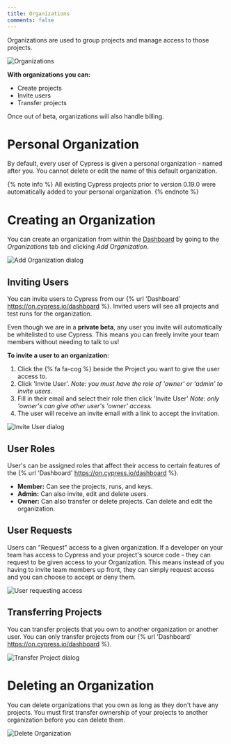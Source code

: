 ```yaml
---
title: Organizations
comments: false
---
```


Organizations are used to group projects and manage access to those projects.

![Organizations](https://cloud.githubusercontent.com/assets/1271364/22709686/a81ed568-ed48-11e6-8ebd-55c014682815.png)

**With organizations you can:**

- Create projects
- Invite users
- Transfer projects

Once out of beta, organizations will also handle billing.

# Personal Organization

By default, every user of Cypress is given a personal organization - named after you. You cannot delete or edit the name of this default organization.

{% note info  %}
All existing Cypress projects prior to version 0.19.0 were automatically added to your personal organization.
{% endnote %}

# Creating an Organization

You can create an organization from within the [Dashboard](https://on.cypress.io) by going to the *Organizations* tab and clicking *Add Organization*.

![Add Organization dialog](https://cloud.githubusercontent.com/assets/1271364/22709492/f1d3e7e4-ed47-11e6-8f35-64fed633862b.png)

## Inviting Users

You can invite users to Cypress from our {% url 'Dashboard' https://on.cypress.io/dashboard %}. Invited users will see all projects and test runs for the organization.

Even though we are in a **private beta**, any user you invite will automatically be whitelisted to use Cypress. This means you can freely invite your team members without needing to talk to us!

**To invite a user to an organization:**

1. Click the {% fa fa-cog %} beside the Project you want to give the user access to.
2. Click 'Invite User'. *Note: you must have the role of 'owner' or 'admin' to invite users.*
3. Fill in their email and select their role then click 'Invite User' *Note: only 'owner's can give other user's 'owner' access.*
4. The user will receive an invite email with a link to accept the invitation.

![Invite User dialog](https://cloud.githubusercontent.com/assets/1271364/22709421/baf79a54-ed47-11e6-9796-79ba2008d2d2.png)

## User Roles

User's can be assigned roles that affect their access to certain features of the {% url 'Dashboard' https://on.cypress.io/dashboard %}.

- **Member:** Can see the projects, runs, and keys.
- **Admin:** Can also invite, edit and delete users.
- **Owner:** Can also transfer or delete projects. Can delete and edit the organization.

## User Requests

Users can "Request" access to a given organization. If a developer on your team has access to Cypress and your project's source code - they can request to be given access to your Organization. This means instead of you having to invite team members up front, they can simply request access and you can choose to accept or deny them.

![User requesting access](https://cloud.githubusercontent.com/assets/1271364/22709877/61ca46be-ed49-11e6-80cc-d54299634053.png)

## Transferring Projects

You can transfer projects that you own to another organization or another user. You can only transfer projects from our {% url 'Dashboard' https://on.cypress.io/dashboard %}.

![Transfer Project dialog](https://cloud.githubusercontent.com/assets/1271364/22708695/440f4e5c-ed45-11e6-9a98-8f91b67871a3.png)

# Deleting an Organization

You can delete organizations that you own as long as they don't have any projects. You must first transfer ownership of your projects to another organization before you can delete them.

![Delete Organization](https://cloud.githubusercontent.com/assets/1271364/22709764/f9c63e9c-ed48-11e6-885d-ced14d91c3a8.png)
